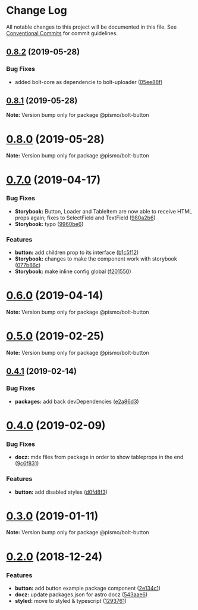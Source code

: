 # Change Log

All notable changes to this project will be documented in this file.
See [Conventional Commits](https://conventionalcommits.org) for commit guidelines.

## [0.8.2](https://github.com/pismo/bolt/compare/v0.8.1...v0.8.2) (2019-05-28)


### Bug Fixes

* added bolt-core as dependencie to bolt-uploader ([05ee88f](https://github.com/pismo/bolt/commit/05ee88f))





## [0.8.1](https://github.com/pismo/bolt/compare/v0.8.0...v0.8.1) (2019-05-28)

**Note:** Version bump only for package @pismo/bolt-button





# [0.8.0](https://github.com/pismo/bolt/compare/v0.7.0...v0.8.0) (2019-05-28)

**Note:** Version bump only for package @pismo/bolt-button





# [0.7.0](https://github.com/pismo/bolt/compare/v0.6.0...v0.7.0) (2019-04-17)


### Bug Fixes

* **Storybook:** Button, Loader and TableItem are now able to receive HTML props again; fixes to SelectField and TextField ([980a2b6](https://github.com/pismo/bolt/commit/980a2b6))
* **Storybook:** typo ([9960be6](https://github.com/pismo/bolt/commit/9960be6))


### Features

* **button:** add children prop to its interface ([b1c5f12](https://github.com/pismo/bolt/commit/b1c5f12))
* **Storybook:** changes to make the component work with storybook ([077b86c](https://github.com/pismo/bolt/commit/077b86c))
* **Storybook:** make inline config global ([f201550](https://github.com/pismo/bolt/commit/f201550))





# [0.6.0](https://github.com/pismo/bolt/compare/v0.5.0...v0.6.0) (2019-04-14)

**Note:** Version bump only for package @pismo/bolt-button





# [0.5.0](https://github.com/pismo/bolt/compare/v0.4.1...v0.5.0) (2019-02-25)

**Note:** Version bump only for package @pismo/bolt-button





## [0.4.1](https://github.com/pismo/bolt/compare/v0.4.0...v0.4.1) (2019-02-14)


### Bug Fixes

* **packages:** add back devDependencies ([e2a86d3](https://github.com/pismo/bolt/commit/e2a86d3))





# [0.4.0](https://github.com/pismo/bolt/compare/v0.3.0...v0.4.0) (2019-02-09)


### Bug Fixes

* **docz:** mdx files from package in order to show tableprops in the end ([9c6f831](https://github.com/pismo/bolt/commit/9c6f831))


### Features

* **button:** add disabled styles ([d0fd8f3](https://github.com/pismo/bolt/commit/d0fd8f3))





# [0.3.0](https://github.com/pismo/bolt/compare/v0.2.0...v0.3.0) (2019-01-11)

**Note:** Version bump only for package @pismo/bolt-button





# [0.2.0](https://github.com/pismo/bolt/compare/v0.0.1-32...v0.2.0) (2018-12-24)


### Features

* **button:** add button example package component ([2e134c1](https://github.com/pismo/bolt/commit/2e134c1))
* **docz:** update packages.json for astro docz ([543aae6](https://github.com/pismo/bolt/commit/543aae6))
* **styled:** move to styled & typescript ([1293761](https://github.com/pismo/bolt/commit/1293761))
